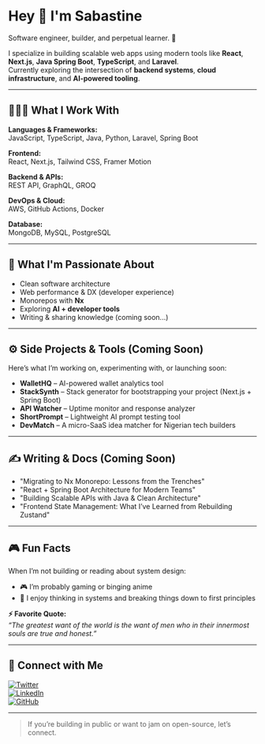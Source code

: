 # Hey 👋 I'm Sabastine

Software engineer, builder, and perpetual learner. 🚀

I specialize in building scalable web apps using modern tools like **React**, **Next.js**, **Java Spring Boot**, **TypeScript**, and **Laravel**.  
Currently exploring the intersection of **backend systems**, **cloud infrastructure**, and **AI-powered tooling**.

---

## 👨🏽‍💻 What I Work With
**Languages & Frameworks:**  
JavaScript, TypeScript, Java, Python, Laravel, Spring Boot

**Frontend:**  
React, Next.js, Tailwind CSS, Framer Motion

**Backend & APIs:**  
REST API, GraphQL, GROQ

**DevOps & Cloud:**  
AWS, GitHub Actions, Docker

**Database:**  
MongoDB, MySQL, PostgreSQL

---

## 🧠 What I'm Passionate About

- Clean software architecture  
- Web performance & DX (developer experience)  
- Monorepos with **Nx**  
- Exploring **AI + developer tools**  
- Writing & sharing knowledge (coming soon...)

---

## ⚙️ Side Projects & Tools (Coming Soon)

Here’s what I’m working on, experimenting with, or launching soon:

- **WalletHQ** – AI-powered wallet analytics tool  
- **StackSynth** – Stack generator for bootstrapping your project (Next.js + Spring Boot)  
- **API Watcher** – Uptime monitor and response analyzer  
- **ShortPrompt** – Lightweight AI prompt testing tool  
- **DevMatch** – A micro-SaaS idea matcher for Nigerian tech builders

---

## ✍️ Writing & Docs (Coming Soon)

- "Migrating to Nx Monorepo: Lessons from the Trenches"
- "React + Spring Boot Architecture for Modern Teams"
- "Building Scalable APIs with Java & Clean Architecture"
- "Frontend State Management: What I’ve Learned from Rebuilding Zustand"

---

## 🎮 Fun Facts

When I’m not building or reading about system design:
- 🎮 I’m probably gaming or binging anime
- 🧩 I enjoy thinking in systems and breaking things down to first principles

**⚡ Favorite Quote:**  
_“The greatest want of the world is the want of men who in their innermost souls are true and honest.”_

---

## 🔗 Connect with Me

[![Twitter](https://img.shields.io/badge/-Twitter-blue?logo=twitter&logoColor=white)](https://x.com/sabastine__)  
[![LinkedIn](https://img.shields.io/badge/-LinkedIn-blue?logo=linkedin&logoColor=white)](https://www.linkedin.com/in/nwachukwu-sabastine/)  
[![GitHub](https://img.shields.io/badge/-GitHub-181717?logo=github&logoColor=white)](https://github.com/scluzive-bastine)

---

> If you’re building in public or want to jam on open-source, let’s connect.
